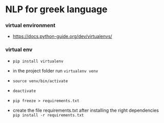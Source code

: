 # NLP for greek language

### virtual environment

- https://docs.python-guide.org/dev/virtualenvs/

### virtual env

- `pip install virtualenv`

- in the project folder run `virtualenv venv`
- `source venv/bin/activate`
- `deactivate`
- `pip freeze > requirements.txt`
- create the file requirements.txt after installing the right dependencies `pip install -r requirements.txt`